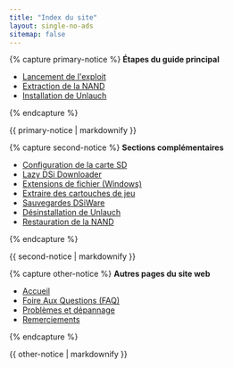 ```yaml
---
title: "Index du site"
layout: single-no-ads
sitemap: false
---
```


{% capture primary-notice %}
**Étapes du guide principal**

+ [Lancement de l'exploit](launching-the-exploit)
+ [Extraction de la NAND](dumping-nand)
+ [Installation de Unlauch](installing-unlaunch)

{% endcapture %}
<div class="notice--primary">{{ primary-notice | markdownify }}</div>

{% capture second-notice %}
**Sections complémentaires**

+ [Configuration de la carte SD](sd-card-setup)
+ [Lazy DSi Downloader](/lazy-dsi-downloader)
+ [Extensions de fichier (Windows)](file-extensions-%28windows%29)
+ [Extraire des cartouches de jeu](dumping-game-cards)
+ [Sauvegardes DSiWare](dsiware-backups)
+ [Désinstallation de Unlauch](uninstalling-unlaunch)
+ [Restauration de la NAND](restoring-nand)

{% endcapture %}
<div class="notice--info">{{ second-notice | markdownify }}</div>

{% capture other-notice %}
**Autres pages du site web**

+ [Accueil](.)
+ [Foire Aux Questions (FAQ)](faq)
+ [Problèmes et dépannage](troubleshooting)
+ [Remerciements](credits)

{% endcapture %}
<div class="notice">{{ other-notice | markdownify }}</div>
